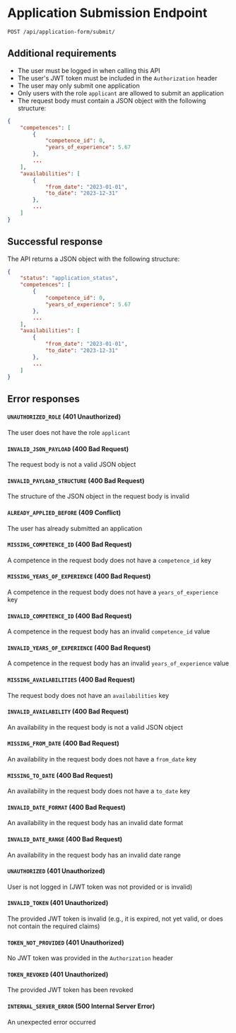 # Application Submission Endpoint

`POST /api/application-form/submit/`

## Additional requirements

* The user must be logged in when calling this API
* The user's JWT token must be included in the `Authorization` header
* The user may only submit one application
* Only users with the role `applicant` are allowed to submit an application
* The request body must contain a JSON object with the following structure:

```json
{
    "competences": [
        {
            "competence_id": 0,
            "years_of_experience": 5.67
        },
        ...
    ],
    "availabilities": [
        {
            "from_date": "2023-01-01",
            "to_date": "2023-12-31"
        },
        ...
    ]
}
```

## Successful response

The API returns a JSON object with the following structure:

```json
{
    "status": "application_status",
    "competences": [
        {
            "competence_id": 0,
            "years_of_experience": 5.67
        },
        ...
    ],
    "availabilities": [
        {
            "from_date": "2023-01-01",
            "to_date": "2023-12-31"
        },
        ...
    ]
}
```

## Error responses

#### `UNAUTHORIZED_ROLE` (401 Unauthorized)

The user does not have the role `applicant`

#### `INVALID_JSON_PAYLOAD` (400 Bad Request)

The request body is not a valid JSON object

#### `INVALID_PAYLOAD_STRUCTURE` (400 Bad Request)

The structure of the JSON object in the request body is invalid

#### `ALREADY_APPLIED_BEFORE` (409 Conflict)

The user has already submitted an application

#### `MISSING_COMPETENCE_ID` (400 Bad Request)

A competence in the request body does not have a `competence_id` key

#### `MISSING_YEARS_OF_EXPERIENCE` (400 Bad Request)

A competence in the request body does not have a `years_of_experience` key

#### `INVALID_COMPETENCE_ID` (400 Bad Request)

A competence in the request body has an invalid `competence_id` value

#### `INVALID_YEARS_OF_EXPERIENCE` (400 Bad Request)

A competence in the request body has an invalid `years_of_experience` value

#### `MISSING_AVAILABILITIES` (400 Bad Request)

The request body does not have an `availabilities` key

#### `INVALID_AVAILABILITY` (400 Bad Request)

An availability in the request body is not a valid JSON object

#### `MISSING_FROM_DATE` (400 Bad Request)

An availability in the request body does not have a `from_date` key

#### `MISSING_TO_DATE` (400 Bad Request)

An availability in the request body does not have a `to_date` key

#### `INVALID_DATE_FORMAT` (400 Bad Request)

An availability in the request body has an invalid date format

#### `INVALID_DATE_RANGE` (400 Bad Request)

An availability in the request body has an invalid date range

#### `UNAUTHORIZED` (401 Unauthorized)

User is not logged in (JWT token was not provided or is invalid)

#### `INVALID_TOKEN` (401 Unauthorized)

The provided JWT token is invalid (e.g., it is expired, not yet valid, or does not contain the required claims)

#### `TOKEN_NOT_PROVIDED` (401 Unauthorized)

No JWT token was provided in the `Authorization` header

#### `TOKEN_REVOKED` (401 Unauthorized)

The provided JWT token has been revoked

#### `INTERNAL_SERVER_ERROR` (500 Internal Server Error)

An unexpected error occurred